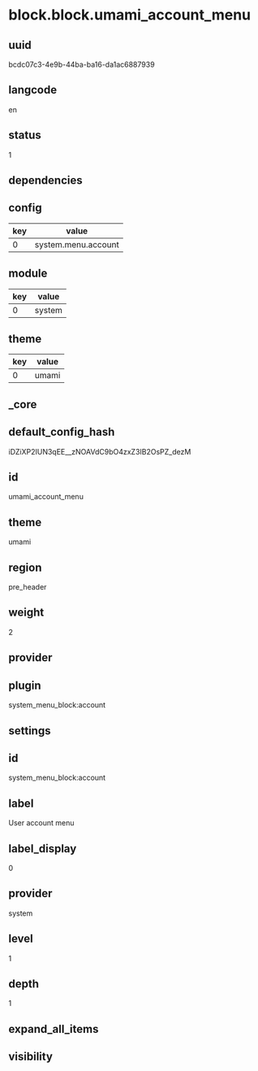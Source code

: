 # block.block.umami_account_menu

## uuid
bcdc07c3-4e9b-44ba-ba16-da1ac6887939

## langcode
en

## status
1

## dependencies

## config
|key|value|
|-|-|
|0|system.menu.account|


## module
|key|value|
|-|-|
|0|system|


## theme
|key|value|
|-|-|
|0|umami|


## _core

## default_config_hash
iDZiXP2IUN3qEE__zNOAVdC9bO4zxZ3IB2OsPZ_dezM

## id
umami_account_menu

## theme
umami

## region
pre_header

## weight
2

## provider


## plugin
system_menu_block:account

## settings

## id
system_menu_block:account

## label
User account menu

## label_display
0

## provider
system

## level
1

## depth
1

## expand_all_items


## visibility

